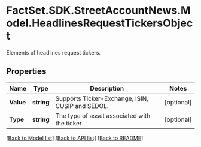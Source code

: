 # FactSet.SDK.StreetAccountNews.Model.HeadlinesRequestTickersObject
Elements of headlines request tickers.

## Properties

Name | Type | Description | Notes
------------ | ------------- | ------------- | -------------
**Value** | **string** | Supports Ticker-Exchange, ISIN, CUSIP and SEDOL. | [optional] 
**Type** | **string** | The type of asset associated with the ticker.  | [optional] 

[[Back to Model list]](../README.md#documentation-for-models) [[Back to API list]](../README.md#documentation-for-api-endpoints) [[Back to README]](../README.md)

